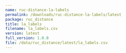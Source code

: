```yaml
---
name: ruc-distance-la-labels
permalink: /downloads/ruc-distance-la-labels/latest
package: ruc_distance
title: la_labels
filename: la_labels.csv
version: latest
full_version: 1.0.0
file: /data/ruc_distance/latest/la_labels.csv
---
```

